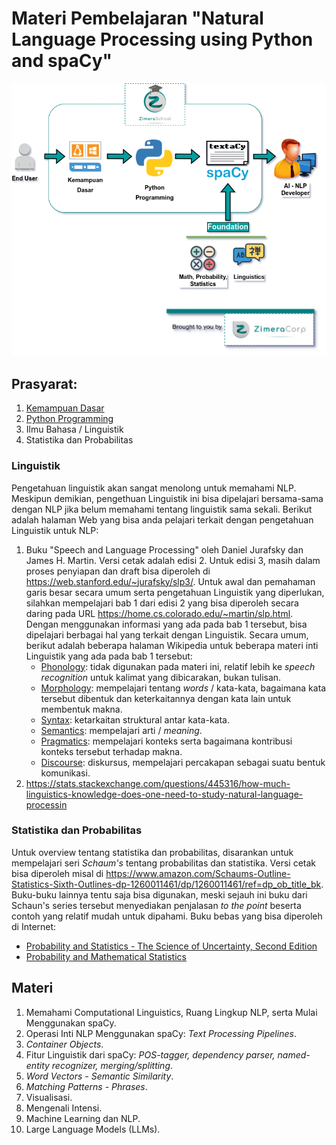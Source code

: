 # Materi Pembelajaran "Natural Language Processing using Python and spaCy"

![Peta Pembelajaran Python - NLP](../img/peta-python-NLP.png)

## Prasyarat:

1. [Kemampuan Dasar](../kemampuan-dasar.md)
2. [Python Programming](../python-programming/)
3. Ilmu Bahasa / Linguistik
4. Statistika dan Probabilitas

### Linguistik

Pengetahuan linguistik akan sangat menolong untuk memahami NLP. Meskipun demikian, pengethuan Linguistik ini bisa dipelajari bersama-sama dengan NLP jika belum memahami tentang linguistik sama sekali. Berikut adalah halaman Web yang bisa anda pelajari terkait dengan pengetahuan Linguistik untuk NLP:

1. Buku "Speech and Language Processing" oleh Daniel Jurafsky dan James H. Martin. Versi cetak adalah edisi 2. Untuk edisi 3, masih dalam proses penyiapan dan draft bisa diperoleh di https://web.stanford.edu/~jurafsky/slp3/. Untuk awal dan pemahaman garis besar secara umum serta pengetahuan Linguistik yang diperlukan, silahkan mempelajari bab 1 dari edisi 2 yang bisa diperoleh secara daring pada URL https://home.cs.colorado.edu/~martin/slp.html. Dengan menggunakan informasi yang ada pada bab 1 tersebut, bisa dipelajari berbagai hal yang terkait dengan Linguistik. Secara umum, berikut adalah beberapa halaman Wikipedia untuk beberapa materi inti Linguistik yang ada pada bab 1 tersebut:
    * [Phonology](https://en.wikipedia.org/wiki/Phonology): tidak digunakan pada materi ini, relatif lebih ke *speech recognition* untuk kalimat yang dibicarakan, bukan tulisan.
    * [Morphology](https://en.wikipedia.org/wiki/Morphology_(linguistics)): mempelajari tentang *words* / kata-kata, bagaimana kata tersebut dibentuk dan keterkaitannya dengan kata lain untuk membentuk makna.
    * [Syntax](https://en.wikipedia.org/wiki/Syntax): ketarkaitan struktural antar kata-kata.
    * [Semantics](https://en.wikipedia.org/wiki/Semantics): mempelajari arti / *meaning*.
    * [Pragmatics](https://en.wikipedia.org/wiki/Pragmatics): mempelajari konteks serta bagaimana kontribusi konteks tersebut terhadap makna.
    * [Discourse](https://en.wikipedia.org/wiki/Discourse): diskursus, mempelajari percakapan sebagai suatu bentuk komunikasi.
2. https://stats.stackexchange.com/questions/445316/how-much-linguistics-knowledge-does-one-need-to-study-natural-language-processin

### Statistika dan Probabilitas

Untuk overview tentang statistika dan probabilitas, disarankan untuk mempelajari seri *Schaum's* tentang probabilitas dan statistika. Versi cetak bisa diperoleh misal di https://www.amazon.com/Schaums-Outline-Statistics-Sixth-Outlines-dp-1260011461/dp/1260011461/ref=dp_ob_title_bk. Buku-buku lainnya tentu saja bisa digunakan, meski sejauh ini buku dari Schaun's series tersebut menyediakan penjalasan *to the point* beserta contoh yang relatif mudah untuk dipahami. Buku bebas yang bisa diperoleh di Internet:

* [Probability and Statistics - The Science of Uncertainty, Second Edition](http://www.utstat.toronto.edu/mikevans/jeffrosenthal/)
* [Probability and Mathematical Statistics](https://www.researchgate.net/publication/272237355_Probability_and_Mathematical_Statistics)

## Materi 

1.  Memahami Computational Linguistics, Ruang Lingkup NLP, serta Mulai Menggunakan spaCy.
2.  Operasi Inti NLP Menggunakan spaCy: *Text Processing Pipelines*.
3.  *Container Objects*.
4.  Fitur Linguistik dari spaCy: *POS-tagger, dependency parser, named-entity recognizer, merging/splitting*.
5.  *Word Vectors - Semantic Similarity*.
6.  *Matching Patterns - Phrases*.
7.  Visualisasi.
8.  Mengenali Intensi.
9.  Machine Learning dan NLP.
10.  Large Language Models (LLMs).
